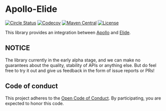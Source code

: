 Apollo-Elide
============

[![Circle Status](https://circleci.com/gh/spotify/apollo-elide.svg?style=shield&circle-token=5a9eb086ae3cec87e62fc8b6cdeb783cb318e3b9)](https://circleci.com/gh/spotify/apollo-elide)
[![Codecov](https://img.shields.io/codecov/c/github/spotify/apollo-elide.svg)](https://codecov.io/gh/spotify/apollo-elide)
[![Maven Central](https://img.shields.io/maven-central/v/com.spotify/apollo-elide.svg)](https://search.maven.org/#search%7Cga%7C1%7Cg%3A%22com.spotify%22%20apollo-elide*)
[![License](https://img.shields.io/github/license/spotify/apollo-elide.svg)](LICENSE.txt)

This library provides an integration between 
[Apollo](https://spotify.github.io/apollo) and [Elide](http://elide.io/).

## NOTICE

The library currently in the early alpha stage, and we can make no guarantees
about the quality, stability of APIs or anything else. But do feel free
to try it out and give us feedback in the form of issue reports or PRs!

## Code of conduct
This project adheres to the [Open Code of Conduct][code-of-conduct]. By participating, you are expected to honor this code.

[code-of-conduct]: https://github.com/spotify/code-of-conduct/blob/master/code-of-conduct.md
